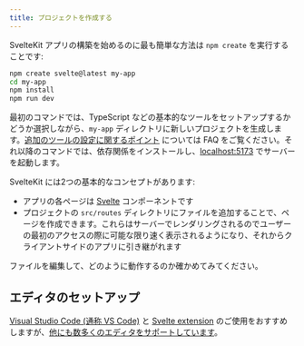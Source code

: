 ```yaml
---
title: プロジェクトを作成する
---
```


SvelteKit アプリの構築を始めるのに最も簡単な方法は `npm create` を実行することです:

```bash
npm create svelte@latest my-app
cd my-app
npm install
npm run dev
```

最初のコマンドでは、TypeScript などの基本的なツールをセットアップするかどうか選択しながら、`my-app` ディレクトリに新しいプロジェクトを生成します。[追加のツールの設定に関するポイント](/faq#integrations) については FAQ をご覧ください。それ以降のコマンドでは、依存関係をインストールし、[localhost:5173](http://localhost:5173) でサーバーを起動します。

SvelteKit には2つの基本的なコンセプトがあります:

- アプリの各ページは [Svelte](https://svelte.jp) コンポーネントです
- プロジェクトの `src/routes` ディレクトリにファイルを追加することで、ページを作成できます。これらはサーバーでレンダリングされるのでユーザーの最初のアクセスの際に可能な限り速く表示されるようになり、それからクライアントサイドのアプリに引き継がれます

ファイルを編集して、どのように動作するのか確かめてみてください。

## エディタのセットアップ

[Visual Studio Code (通称 VS Code)](https://code.visualstudio.com/download) と [Svelte extension](https://marketplace.visualstudio.com/items?itemName=svelte.svelte-vscode) のご使用をおすすめしますが、[他にも数多くのエディタをサポートしています](https://sveltesociety.dev/tools#editor-support)。
